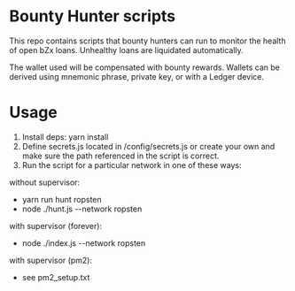 # Bounty Hunter scripts

This repo contains scripts that bounty hunters can run to monitor the health of open bZx loans.
Unhealthy loans are liquidated automatically.

The wallet used will be compensated with bounty rewards. Wallets can be derived using mnemonic phrase, private key, or with a Ledger device.

# Usage

1. Install deps: yarn install
2. Define secrets.js located in <package root>/config/secrets.js or create your own and make sure the path referenced in the script is correct.
3. Run the script for a particular network in one of these ways:

without supervisor:
- yarn run hunt ropsten
- node ./hunt.js --network ropsten

with supervisor (forever):
- node ./index.js --network ropsten

with supervisor (pm2):
- see pm2_setup.txt
